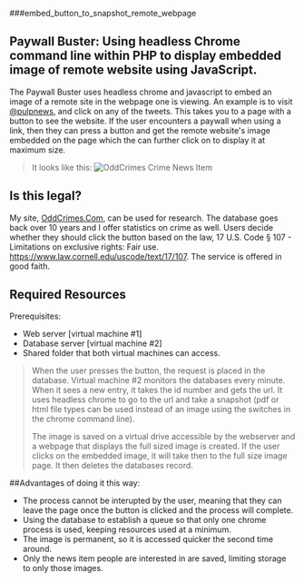 ###embed_button_to_snapshot_remote_webpage
## Paywall Buster: Using headless Chrome command line within PHP to display embedded image of remote website using JavaScript.

The Paywall Buster uses headless chrome and javascript to embed an image of a remote site in the webpage one is viewing. An example is to visit [@pulpnews](http://twitter.com/pulpnews), and click on any of the tweets. This takes you to a page with a button to see the website. If the user encounters a paywall when using a link, then they can press a button and get the remote website's image embedded on the page which the can further click on to display it at maximum size.

>It looks like this: 
>![OddCrimes Crime News Item](https://oddcrimes.com/o/images/paywall_buster.jpg)

## Is this legal?
My site, [OddCrimes.Com](https://OddCrimes.Com), can be used for research. The database goes back over 10 years and I offer statistics on crime as well. Users decide whether they should click the button based on the law, 17 U.S. Code § 107 - Limitations on exclusive rights: Fair use. https://www.law.cornell.edu/uscode/text/17/107. The service is offered in good faith.

## Required Resources
Prerequisites:
  * Web server [virtual machine #1]
  * Database server [virtual machine #2]
  * Shared folder that both virtual machines can access.
>
>When the user presses the button, the request is placed in the database. Virtual machine #2 monitors the databases every minute. When it sees a new entry, it takes the id number and gets the url. It uses headless chrome to go to the url and take a snapshot (pdf or html file types can be used instead of an image using the switches in the chrome command line). 
>
>The image is saved on a virtual drive accessible by the webserver and a webpage that displays the full sized image is created.  If the user clicks on the embedded image, it will take then to the full size image page. It then deletes the databases record.
>
##Advantages of doing it this way:
 * The process cannot be interupted by the user, meaning that they can leave the page once the button is clicked and the process will complete.
 * Using the database to establish a queue so that only one chrome process is used, keeping resources used at a minimum.
 * The image is permanent, so it is accessed quicker the second time around.
 * Only the news item people are interested in are saved, limiting storage to only those images.
